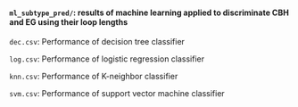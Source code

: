 #### `ml_subtype_pred/`: results of machine learning applied to discriminate CBH and EG using their loop lengths

`dec.csv`: Performance of decision tree classifier

`log.csv`: Performance of logistic regression classifier

`knn.csv`: Performance of K-neighbor classifier

`svm.csv`: Performance of support vector machine classifier
